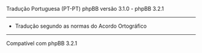Tradução Portuguesa (PT-PT) phpBB versão 3.1.0 - phpBB 3.2.1

------------
* Tradução segundo as normas do Acordo Ortográfico

------------
Compatível com phpBB 3.2.1